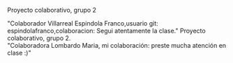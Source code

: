 Proyecto colaborativo, grupo 2

"Colaborador Villarreal Espindola Franco,usuario git: espindolafranco,colaboracion: Segui atentamente la clase."
Proyecto colaborativo, grupo 2.  
"Colaboradora Lombardo Maria, mi colaboración: preste mucha atención en clase :)"
